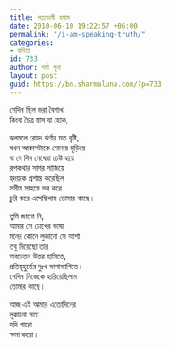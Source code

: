```yaml
---
title: সত্যভাষী হলাম
date: 2010-06-10 19:22:57 +06:00
permalink: "/i-am-speaking-truth/"
categories:
- কবিতা
id: 733
author: শর্মা লুনা
layout: post
guid: https://bn.sharmaluna.com/?p=733
---
```


সেদিন ছিল ভরা বৈশাখ  
কিংবা চৈত্র মাস যা হোক,

ঝলমলে রোদে ঝর্ণার মত বৃষ্টি,  
যখন আকাশটাকে সোনায় মুড়িয়ে  
বা যে দিন মেঘেরা ঢেউ হয়ে  
রূপকথার সাগর সাজিয়ে  
হৃদয়কে প্রশান্ত করেছিল  
সসীম সাহসে ভর করে  
চুরি করে এসেছিলাম তোমার কাছে।

তুমি জানো নি,  
আমার সে চোখের ভাষা  
মনের কোনে লুকানো সে আশা  
তবু দিয়েছো তার  
অবচেতন উত্তর হাসিতে,  
প্রতিমূহুর্তের দুঃখ ভাগাভাগিতে।  
সেদিন নিজেকে হারিয়েছিলাম  
তোমার কাছে।

আজ এই আমার এতোদিনের  
লুকানো সত্য  
যদি পারো  
ক্ষমা করো।